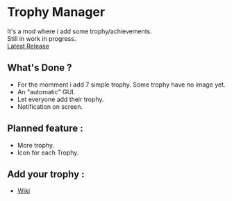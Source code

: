 # Trophy Manager
 It's a mod where i add some trophy/achievements.  
 Still in work in progress.  
 [Latest Release](https://github.com/Gorzon38/Broforce-Mods/releases/tag/TrophyManager)

## What's Done ?
 * For the momment i add 7 simple trophy. Some trophy have no image yet.
 * An "automatic" GUI.
 * Let everyone add their trophy.
 * Notification on screen.

## Planned feature :
* More trophy.
* Icon for each Trophy.

## Add your trophy :
 * [Wiki](https://github.com/Gorzon38/Mods-Broforce/wiki)